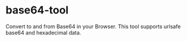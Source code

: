 # base64-tool

Convert to and from Base64 in your Browser. This tool supports urlsafe base64 and hexadecimal data.
